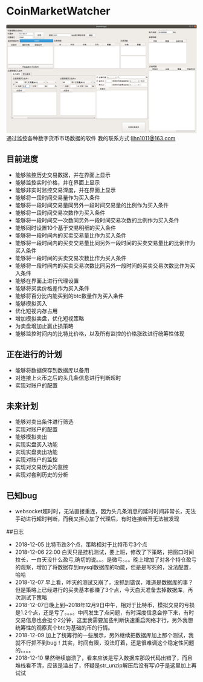 # CoinMarketWatcher
![界面预览](preview.png)
通过监控各种数字货币市场数据的软件
我的联系方式:lihn1011@163.com
## 目前进度
- 能够监控历史交易数据，并在界面上显示
- 能够监控实时价格，并在界面上显示
- 能够非实时监控交易深度，并在界面上显示
- 能够将一段时间交易量作为买入条件
- 能够将一段时间交易量同另外一段时间交易量的比例作为买入条件
- 能够将一段时间交易次数作为买入条件
- 能够将一段时间交一次数同另外一段时间交易次数的比例作为买入条件
- 能够同时设置10个基于交易明细的买入条件
- 能够将一段时间内的买卖交易量比作为买入条件
- 能够将一段时间内的买卖交易量比同另外一段时间的买卖交易量比的比例作为买入条件
- 能够将一段时间的买卖交易次数比作为买入条件
- 能够将一段时间内的买卖交易次数比同另外一段时间的买卖交易次数比作为买入条件
- 能够在界面上进行代理设置
- 能够将买卖价格差作为买入条件
- 能够将百分比内能买到的btc数量作为买入条件
- 能够模拟买入
- 优化短视内存占用
- 增加模拟卖盘，优化短视策略
- 为卖盘增加止赢止损策略
- 能够监控时间内的比特比价格，以及所有监控的价格涨跌进行统筹性体现

## 正在进行的计划
- 能够将数据保存到数据库以备用
- 对连接上火币之后的头几条信息进行判断超时
- 实现对账户的配置

## 未来计划
- 能够对卖出条件进行筛选
- 实现对账户的配置
- 能够模拟卖出
- 实现实盘买入功能
- 实现实盘卖出功能
- 实现对账户的监控
- 实现对交易历史的监控
- 实现对套利历史的分析

## 已知bug
- websocket超时时，无法直接重连，因为头几条消息的延时时间非常长，无法手动进行超时判断，而我又担心加了代理后，有时连接断开无法被发现

##日志
- 2018-12-05 比特币跌3个点，策略相对于比特币亏3个点
- 2018-12-06 22:00 白天只是挂机测试，要上班，修改了下策略，把窗口时间拉长，一白天没什么盈亏,确切的说。。。是微亏。。。晚上增加了对各个持仓盈亏的观察，增加了将数据存到mysql数据库的功能，但是是写死的，没法配置，哈哈
- 2018-12-07 早上看，昨天的测试又崩了，没抓到错误，难道是数据库的事？但是策略上已经进行的买卖基本都赚了3个点，今天白天准备去掉数据库，再次测试下策略
- 2018-12-07日晚上到~2018年12月9日中午，相对于比特币，模拟交易的亏损是1.2个点，还是亏了。。。。中间发生了点问题，有时深度信息会停下来，有时交易信息也会挺个2分钟，这里我需要加些判断快速重启网络才行，另外我想统筹性的观察真个btc为基础的币的行情。
- 2018-12-09 加上了统筹行的一些展示，另外继续把数据库加上那个测试，我就不行抓不到bug！其实，时间有限，没法盯着，还是很难调这个稳定性问题的。。。。
- 2018-12-10 果然继续崩溃了，看来应该是写入数据库那段代码出错了，而且堆栈看不清，应该是溢出了，怀疑是str_unzip解压后没有写\0于是这里加上再试试
